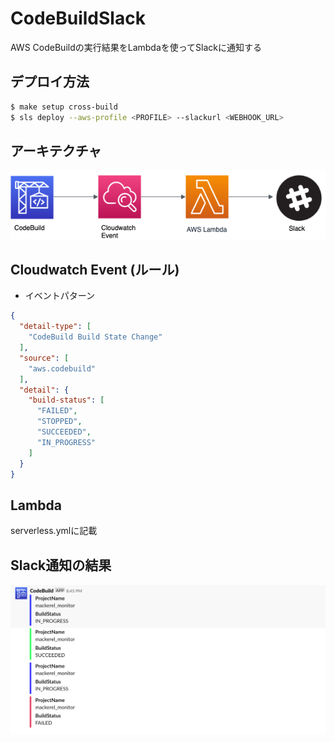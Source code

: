 # CodeBuildSlack

AWS CodeBuildの実行結果をLambdaを使ってSlackに通知する

## デプロイ方法

```bash
$ make setup cross-build
$ sls deploy --aws-profile <PROFILE> --slackurl <WEBHOOK_URL>
```

## アーキテクチャ

![アーキテクチャ](./img/CodeBuildSlack.png)


## Cloudwatch Event (ルール)

- イベントパターン

```json
{
  "detail-type": [
    "CodeBuild Build State Change"
  ],
  "source": [
    "aws.codebuild"
  ],
  "detail": {
    "build-status": [
      "FAILED",
      "STOPPED",
      "SUCCEEDED",
      "IN_PROGRESS"
    ]
  }
}
```

## Lambda

serverless.ymlに記載

## Slack通知の結果

![Slack通知](./img/codebuild-slack-go2.png)